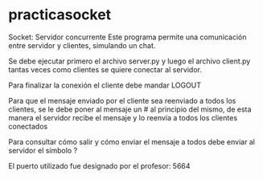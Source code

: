 # practicasocket
Socket: Servidor concurrente
Este programa permite una comunicación entre servidor y clientes, simulando un chat.

Se debe ejecutar primero el archivo server.py y luego el archivo client.py tantas veces como clientes se quiere conectar al servidor.

Para finalizar la conexión el cliente debe mandar LOGOUT

Para que el mensaje enviado por el cliente sea reenviado a todos los clientes, se le debe poner al mensaje un # al principio del mismo, de esta manera el servidor recibe el mensaje y lo reenvía a todos los clientes conectados

Para consultar cómo salir y cómo enviar el mensaje a todos debe enviar al servidor el símbolo ?

El puerto utilizado fue designado por el profesor: 5664 